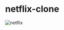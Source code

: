# netflix-clone
![netflix](https://user-images.githubusercontent.com/100312075/203999580-64b84bf4-63ec-4c01-8732-2d7ae3001a8d.png)
